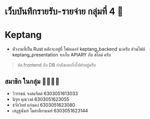 # เว็บบันทึกรายรับ-รายจ่าย กลุ่มที่ 4 💸
# Keptang
- ตัวงานที่เป็น Rust หลักจะอยู่ที่ โฟลเดอร์ keptang_backend นะครับ ส่วนไฟล์ keptang_presentation จะเก็บ APIARY กับ สไลด์ ครับ
> ปล.frontend กับ DB กำลังแตกกิ่งไปทำอยู่ครับ
## สมาชิก ในกลุ่ม 👨‍👩‍👧‍👦  
* วิวรรธน์  จงสมจิตต์ 6303051613033
* นิรุท คุณวงค์ 6303051623055
* ชวัลวิทย์ แก่นคง 6303051623080
* เสฏฐนันท์ โมสาลียานนท์ 6303051623144
